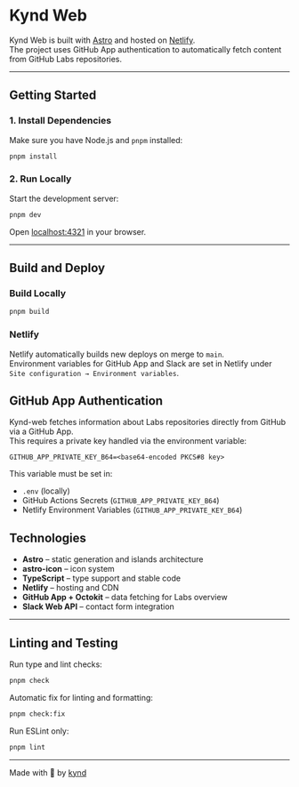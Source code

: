# Kynd Web

Kynd Web is built with [Astro](https://astro.build/) and hosted on [Netlify](https://www.netlify.com/).  
The project uses GitHub App authentication to automatically fetch content from GitHub Labs repositories.

---

## Getting Started

### 1. Install Dependencies

Make sure you have Node.js and `pnpm` installed:

```bash
pnpm install
```

### 2. Run Locally

Start the development server:

```bash
pnpm dev
```

Open [localhost:4321](http://localhost:4321) in your browser.

---

## Build and Deploy

### Build Locally

```bash
pnpm build
```

### Netlify

Netlify automatically builds new deploys on merge to `main`.  
Environment variables for GitHub App and Slack are set in Netlify under  
`Site configuration → Environment variables`.

## GitHub App Authentication

Kynd-web fetches information about Labs repositories directly from GitHub via a GitHub App.  
This requires a private key handled via the environment variable:

```
GITHUB_APP_PRIVATE_KEY_B64=<base64-encoded PKCS#8 key>
```

This variable must be set in:

- `.env` (locally)
- GitHub Actions Secrets (`GITHUB_APP_PRIVATE_KEY_B64`)
- Netlify Environment Variables (`GITHUB_APP_PRIVATE_KEY_B64`)

## Technologies

- **Astro** – static generation and islands architecture
- **astro-icon** – icon system
- **TypeScript** – type support and stable code
- **Netlify** – hosting and CDN
- **GitHub App + Octokit** – data fetching for Labs overview
- **Slack Web API** – contact form integration

---

## Linting and Testing

Run type and lint checks:

```bash
pnpm check
```

Automatic fix for linting and formatting:

```bash
pnpm check:fix
```

Run ESLint only:

```bash
pnpm lint
```

---

Made with 🫶 by [kynd](https://kynd.no)
